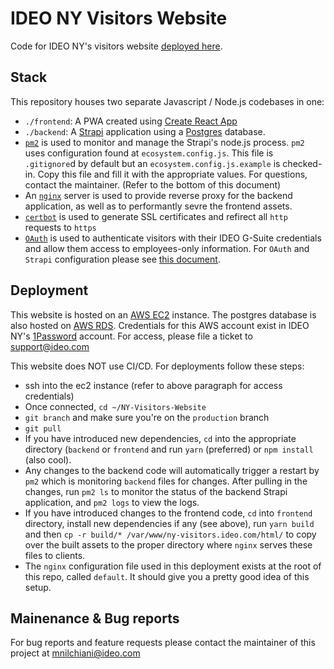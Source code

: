 # IDEO NY Visitors Website
Code for IDEO NY's visitors website [deployed here](http://ny-visitors.ideo.com).

## Stack

This repository houses two separate Javascript / Node.js codebases in one:

- `./frontend`: A PWA created using [Create React App](https://github.com/facebook/create-react-app)
- `./backend`: A [Strapi](http://strapi.io) application using a [Postgres](https://www.postgresql.org/) database.
- [`pm2`](http://pm2.keymetrics.io/) is used to monitor and manage the Strapi's node.js process. `pm2` uses configuration found at `ecosystem.config.js`. This file is `.gitignore`d by default but an `ecosystem.config.js.example` is checked-in. Copy this file and fill it with the appropriate values. For questions, contact the maintainer. (Refer to the bottom of this document)
- An [`nginx`](https://www.nginx.com/) server is used to provide reverse proxy for the backend application, as well as to performantly sevre the frontend assets.
- [`certbot`](https://certbot.eff.org/) is used to generate SSL certificates and refirect all `http` requests to `https`
- [`OAuth`](https://oauth.net/) is used to authenticate visitors with their IDEO G-Suite credentials and allow them access to employees-only information. For `OAuth` and `Strapi` configuration please see [this document](https://strapi.io/documentation/3.0.0-beta.x/plugins/users-permissions.html#authentication).

## Deployment
This website is hosted on an [AWS EC2](https://aws.amazon.com/ec2/) instance. The postgres database is also hosted on [AWS RDS](https://aws.amazon.com/rds/?c=db&sec=srv). Credentials for this AWS account exist in IDEO NY's [1Password](https://1password.com) account. For access, please file a ticket to [support@ideo.com](mailto:support@ideo.com)

This website does NOT use CI/CD. For deployments follow these steps:

- ssh into the ec2 instance (refer to above paragraph for access credentials)
- Once connected, `cd ~/NY-Visitors-Website`
- `git branch` and make sure you're on the `production` branch
- `git pull`
- If you have introduced new dependencies, `cd` into the appropriate directory (`backend` or `frontend` and run `yarn` (preferred) or `npm install` (also cool).
- Any changes to the backend code will automatically trigger a restart by `pm2` which is monitoring `backend` files for changes. After pulling in the changes, run `pm2 ls` to monitor the status of the backend Strapi application, and `pm2 logs` to view the logs.
- If you have introduced changes to the frontend code, `cd` into `frontend` directory, install new dependencies if any (see above), run `yarn build` and then `cp -r build/* /var/www/ny-visitors.ideo.com/html/` to copy over the built assets to the proper directory where `nginx` serves these files to clients.
- The `nginx` configuration file used in this deployment exists at the root of this repo, called `default`. It should give you a pretty good idea of this setup.


## Mainenance & Bug reports
For bug reports and feature requests please contact the maintainer of this project at [mnilchiani@ideo.com](mailto:mnilchiani@ideo.com)

